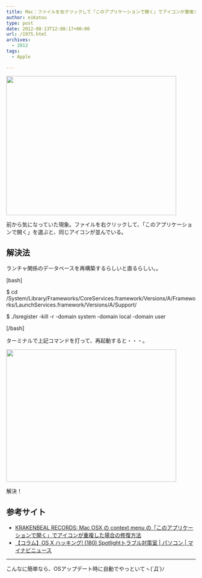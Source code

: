 ```yaml
---
title: Mac：ファイルを右クリックして「このアプリケーションで開く」でアイコンが重複する
author: eiKatou
type: post
date: 2012-08-13T12:08:17+00:00
url: /1975.html
archives:
  - 2012
tags:
  - Apple

---
```

[<img src="/uploads/2012/08/mac_icon_tyouhuku1.jpg" alt="" title="mac_icon_tyouhuku1" width="452" height="369" class="alignnone size-full wp-image-1977" srcset="/uploads/2012/08/mac_icon_tyouhuku1.jpg 452w, /blog/uploads/2012/08/mac_icon_tyouhuku1-300x244.jpg 300w, /blog/uploads/2012/08/mac_icon_tyouhuku1-367x300.jpg 367w" sizes="(max-width: 452px) 100vw, 452px" />][1]
  
前から気になっていた現象。ファイルを右クリックして、「このアプリケーションで開く」を選ぶと、同じアイコンが並んでいる。

<!--more-->

## 解決法

ランチャ関係のデータベースを再構築するらしいと直るらしい。。
  
[bash]
  
$ cd /System/Library/Frameworks/CoreServices.framework/Versions/A/Frameworks/LaunchServices.framework/Versions/A/Support/
  
$ ./lsregister -kill -r -domain system -domain local -domain user
  
[/bash]
  
ターミナルで上記コマンドを打って、再起動すると・・・。 

[<img src="/uploads/2012/08/mac_icon_tyouhuku2.jpg" alt="" title="mac_icon_tyouhuku2" width="452" height="351" class="alignnone size-full wp-image-1976" srcset="/uploads/2012/08/mac_icon_tyouhuku2.jpg 452w, /blog/uploads/2012/08/mac_icon_tyouhuku2-300x232.jpg 300w, /blog/uploads/2012/08/mac_icon_tyouhuku2-386x300.jpg 386w" sizes="(max-width: 452px) 100vw, 452px" />][2]
  
解決！ 

## 参考サイト

  * [KRAKENBEAL RECORDS: Mac OSX の context menu の「このアプリケーションで開く」でアイコンが重複した場合の修復方法][3]
  * [【コラム】OS X ハッキング! (180) Spotlightトラブル対策室 | パソコン | マイナビニュース][4]

* * *

こんなに簡単なら、OSアップデート時に自動でやっといてヽ(\`Д´)ﾉ

 [1]: /blog/uploads/2012/08/mac_icon_tyouhuku1.jpg
 [2]: /blog/uploads/2012/08/mac_icon_tyouhuku2.jpg
 [3]: http://krakenbeal.blogspot.jp/2010/11/mac-osx-context-menu.html?m=1
 [4]: http://news.mynavi.jp/column/osx/180/

